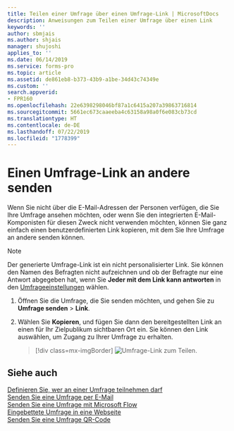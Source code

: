 ```yaml
---
title: Teilen einer Umfrage über einen Umfrage-Link | MicrosoftDocs
description: Anweisungen zum Teilen einer Umfrage über einen Link
keywords: ''
author: sbmjais
ms.author: shjais
manager: shujoshi
applies_to: ''
ms.date: 06/14/2019
ms.service: forms-pro
ms.topic: article
ms.assetid: de861eb8-b373-43b9-a1be-34d43c74349e
ms.custom: ''
search.appverid:
- FPR160
ms.openlocfilehash: 22e6398298046bf87a1c6415a207a39863716814
ms.sourcegitcommit: 5661ec673caaeeba4c63158a98a0f6e083cb73cd
ms.translationtype: HT
ms.contentlocale: de-DE
ms.lasthandoff: 07/22/2019
ms.locfileid: "1778399"
---
```

# <a name="send-a-survey-link-to-others"></a>Einen Umfrage-Link an andere senden



Wenn Sie nicht über die E-Mail-Adressen der Personen verfügen, die Sie Ihre Umfrage ansehen möchten, oder wenn Sie den integrierten E-Mail-Komponisten für diesen Zweck nicht verwenden möchten, können Sie ganz einfach einen benutzerdefinierten Link kopieren, mit dem Sie Ihre Umfrage an andere senden können.

> [!NOTE]
> Der generierte Umfrage-Link ist ein nicht personalisierter Link. Sie können den Namen des Befragten nicht aufzeichnen und ob der Befragte nur eine Antwort abgegeben hat, wenn Sie **Jeder mit dem Link kann antworten** in den [Umfrageeinstellungen](invite-settings.md) wählen.

1.  Öffnen Sie die Umfrage, die Sie senden möchten, und gehen Sie zu **Umfrage senden** &gt; **Link**.

2.  Wählen Sie **Kopieren**, und fügen Sie dann den bereitgestellten Link an einen für Ihr Zielpublikum sichtbaren Ort ein. Sie können den Link auswählen, um Zugang zu Ihrer Umfrage zu erhalten.

    > [!div class=mx-imgBorder]
    > ![Umfrage-Link zum Teilen](media/survey-link.png "Umfrage-Link zum Teilen").  

## <a name="see-also"></a>Siehe auch

[Definieren Sie, wer an einer Umfrage teilnehmen darf](invite-settings.md)<br>
[Senden Sie eine Umfrage per E-Mail](send-survey-email.md)<br>
[Senden Sie eine Umfrage mit Microsoft Flow](send-survey-microsoft-flow.md)<br>
[Eingebettete Umfrage in eine Webseite](embed-web-page.md)<br>
[Senden Sie eine Umfrage QR-Code](send-survey-qrcode.md)
